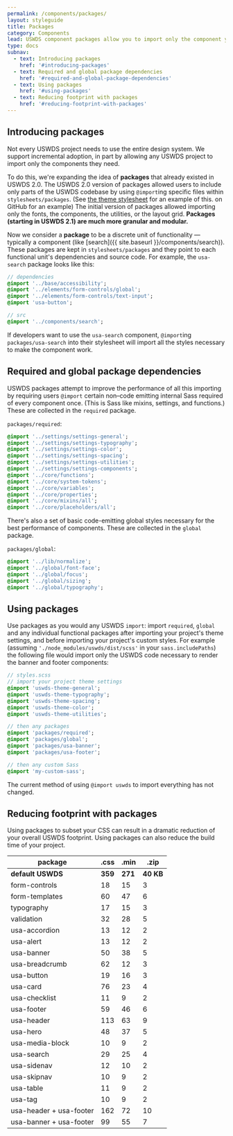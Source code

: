 ```yaml
---
permalink: /components/packages/
layout: styleguide
title: Packages
category: Components
lead: USWDS component packages allow you to import only the component your project needs.
type: docs
subnav:
  - text: Introducing packages
    href: '#introducing-packages'
  - text: Required and global package dependencies
    href: '#required-and-global-package-dependencies'
  - text: Using packages
    href: '#using-packages'
  - text: Reducing footprint with packages
    href: '#reducing-footprint-with-packages'
---
```


## Introducing packages
Not every USWDS project needs to use the entire design system. We support incremental adoption, in part by allowing any USWDS project to import only the components they need.

To do this, we're expanding the idea of **packages** that already existed in USWDS 2.0. The USWDS 2.0 version of packages allowed users to include only parts of the USWDS codebase by using `@import`ing specific files within `stylesheets/packages`. (See [the theme stylesheet](https://github.com/uswds/uswds/blob/develop/src/stylesheets/theme/styles.scss) for an example of this. on GitHub for an example) The initial version of packages allowed importing only the fonts, the components, the utilities, or the layout grid. **Packages (starting in USWDS 2.1) are much more granular and modular.**

Now we consider a **package** to be a discrete unit of functionality — typically a component (like [search]({{ site.baseurl }}/components/search)). These packages are kept in `stylesheets/packages` and they point to each functional unit's dependencies and source code. For example, the `usa-search` package looks like this:

```sass
// dependencies
@import '../base/accessibility';
@import '../elements/form-controls/global';
@import '../elements/form-controls/text-input';
@import 'usa-button';

// src
@import '../components/search';
```

If developers want to use the `usa-search` component, `@import`ing `packages/usa-search` into their stylesheet will import all the styles necessary to make the component work.

## Required and global package dependencies
USWDS packages attempt to improve the performance of all this importing by requiring users `@import` certain non–code emitting internal Sass required of every component once. (This is Sass like mixins, settings, and functions.) These are collected in the `required` package.

`packages/required`:
```sass
@import '../settings/settings-general';
@import '../settings/settings-typography';
@import '../settings/settings-color';
@import '../settings/settings-spacing';
@import '../settings/settings-utilities';
@import '../settings/settings-components';
@import '../core/functions';
@import '../core/system-tokens';
@import '../core/variables';
@import '../core/properties';
@import '../core/mixins/all';
@import '../core/placeholders/all';
```

There's also a set of basic code-emitting global styles necessary for the best performance of components. These are collected in the `global` package.

`packages/global`:
```sass
@import '../lib/normalize';
@import '../global/font-face';
@import '../global/focus';
@import '../global/sizing';
@import '../global/typography';
```

## Using packages
Use packages as you would any USWDS `import`: import `required`, `global` and any individual functional packages after importing your project's theme settings, and before importing your project's custom styles. For example (assuming `'./node_modules/uswds/dist/scss'` in your `sass.includePaths`) the following file would import only the USWDS code necessary to render the banner and footer components:

```sass
// styles.scss
// import your project theme settings
@import 'uswds-theme-general';
@import 'uswds-theme-typography';
@import 'uswds-theme-spacing';
@import 'uswds-theme-color';
@import 'uswds-theme-utilities';

// then any packages
@import 'packages/required';
@import 'packages/global';
@import 'packages/usa-banner';
@import 'packages/usa-footer';

// then any custom Sass
@import 'my-custom-sass';
```

The current method of using `@import uswds` to import everything has not changed.

## Reducing footprint with packages
Using packages to subset your CSS can result in a dramatic reduction of your overall USWDS footprint. Using packages can also reduce the build time of your project.

| package | .css | .min | .zip
| --- | --- | --- | ---
**default USWDS** | **359** | **271** | **40 KB**
form-controls | 18 | 15 |  3
form-templates | 60 | 47 | 6
typography | 17 | 15 | 3
validation | 32 | 28 | 5
usa-accordion | 13 | 12 | 2
usa-alert | 13 | 12 | 2
usa-banner | 50 | 38 | 5
usa-breadcrumb | 62 | 12 | 3
usa-button | 19 | 16 | 3
usa-card | 76 | 23 | 4
usa-checklist | 11 | 9 | 2
usa-footer | 59 | 46 | 6
usa-header | 113 | 63 | 9
usa-hero | 48 | 37 | 5
usa-media-block | 10 | 9 | 2
usa-search | 29 | 25 | 4
usa-sidenav | 12 | 10 | 2
usa-skipnav | 10 | 9 | 2
usa-table | 11 |  9 | 2
usa-tag | 10 | 9 | 2
usa-header + usa-footer | 162 | 72 | 10
usa-banner + usa-footer | 99 | 55 | 7
